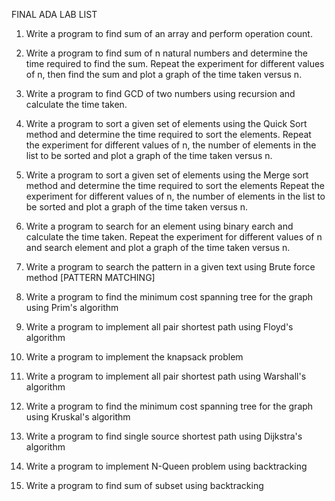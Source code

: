 FINAL ADA LAB LIST

1. Write a program to find sum of an array and perform operation count.

2. Write a program to find sum of n natural numbers and determine the time required to find the sum. Repeat the experiment for different values of n, then find the sum and plot a graph of the time taken versus n.

3. Write a program to find GCD of two numbers using recursion and calculate the time taken.

4. Write a program to sort a given set of elements using the Quick Sort method and determine the time required to sort the elements. Repeat the experiment for different values of n, the number of elements in the list to be sorted and plot a graph of the time taken versus n.

5. Write a program to sort a given set of elements using the Merge sort method and determine the time required to sort the elements Repeat the experiment for different values of n, the number of elements in the list to be sorted and plot a graph of the time taken versus n.

6. Write a program to search for an element using binary earch and calculate the time taken. Repeat the experiment for different values of n and search element and plot a graph of the time taken versus n.

7. Write a program to search the pattern in a given text using Brute force method [PATTERN MATCHING]

8. Write a program to find the minimum cost spanning tree for the graph using Prim's algorithm

9. Write a program to implement all pair shortest path using Floyd's algorithm

10. Write a program to implement the knapsack problem

11. Write a program to implement all pair shortest path using Warshall's algorithm

12. Write a program to find the minimum cost spanning tree for the graph using Kruskal's algorithm

13. Write a program to find single source shortest path using Dijkstra's algorithm

14. Write a program to implement N-Queen problem using backtracking

15. Write a program to find sum of subset using backtracking
